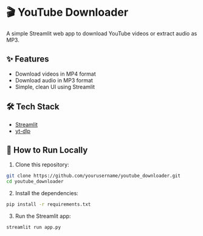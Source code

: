 # 🎬 YouTube Downloader

A simple Streamlit web app to download YouTube videos or extract audio as MP3.

## ✨ Features
- Download videos in MP4 format
- Download audio in MP3 format
- Simple, clean UI using Streamlit

## 🛠️ Tech Stack
- [Streamlit](https://streamlit.io/)
- [yt-dlp](https://github.com/yt-dlp/yt-dlp)

## 🚀 How to Run Locally

1. Clone this repository:
```bash
git clone https://github.com/yourusername/youtube_downloader.git
cd youtube_downloader
```

2. Install the dependencies:
```bash
pip install -r requirements.txt
```

3. Run the Streamlit app:
```bash
streamlit run app.py
```